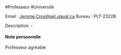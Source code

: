 #Professeur #Université 

Email : Jerome.Cros@gel.ulaval.ca
Bureau : PLT-2322B

Description: -


#### Note personnelle
Professeur agréable